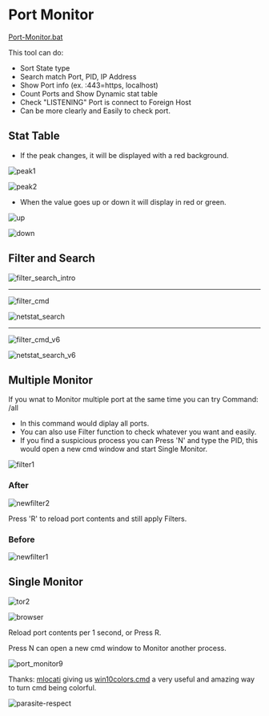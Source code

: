 # Port Monitor

[Port-Monitor.bat](https://github.com/Arkhos69/tool_Port-Monitor.bat/blob/main/tool_Port-Monitor.bat)

This tool can do:

- Sort State type
- Search match Port, PID, IP Address
- Show Port info (ex. :443=https, localhost)
- Count Ports and Show Dynamic stat table
- Check "LISTENING" Port is connect to Foreign Host
- Can be more clearly and Easily to check port.

## Stat Table

- If the peak changes, it will be displayed with a red background.

![peak1](https://user-images.githubusercontent.com/98234168/155694854-5e0a5a92-c17e-43d9-a3d3-8bbb6df4d89a.png)

![peak2](https://user-images.githubusercontent.com/98234168/155696430-dc7d421a-36dd-4e56-b107-22e133079cb6.png)

- When the value goes up or down it will display in red or green.

![up](https://user-images.githubusercontent.com/98234168/155784628-db70c940-df9b-43f5-a282-771649039484.png)

![down](https://user-images.githubusercontent.com/98234168/155784652-4f9ba7b0-44c3-4163-91f4-2e70698d03ea.png)

## Filter and Search

![filter_search_intro](https://user-images.githubusercontent.com/98234168/157106231-cb98e891-b82b-44ba-8ebf-dca83aa7c42a.png)

---
![filter_cmd](https://user-images.githubusercontent.com/98234168/157106251-170344a9-6c92-42ab-bdcf-03faa0c8fb8f.png)

![netstat_search](https://user-images.githubusercontent.com/98234168/157106273-e9dd6497-96bf-47e8-8dc1-e45e18f3a02f.png)

---
![filter_cmd_v6](https://user-images.githubusercontent.com/98234168/157106385-8312c14d-5b65-4db1-a262-af65c3810834.png)

![netstat_search_v6](https://user-images.githubusercontent.com/98234168/157106395-d79a40eb-32a8-4b53-99f4-e66f972c4c90.png)

## Multiple Monitor

If you wnat to Monitor multiple port at the same time you can try Command: /all

- In this command would diplay all ports.
- You can also use Filter function to check whatever you want and easily.
- If you find a suspicious process you can Press 'N' and type the PID, this would open a new cmd window and start Single Monitor.

![filter1](https://user-images.githubusercontent.com/98234168/153688237-cf9ef4dd-e098-4e81-9398-2baedb2fa819.png)

### After

![newfilter2](https://user-images.githubusercontent.com/98234168/154867314-eb5f8882-7a6d-4154-ab39-581208bc514a.png)

Press 'R' to reload port contents and still apply Filters.

### Before

![newfilter1](https://user-images.githubusercontent.com/98234168/154867326-ac7c826b-a8c8-4722-9a90-85a30afefc5c.png)

## Single Monitor

![tor2](https://user-images.githubusercontent.com/98234168/154866663-e3f5bfcb-73b6-4fac-a4cb-541fa2d03c78.png)

![browser](https://user-images.githubusercontent.com/98234168/154960072-ca7b7e4f-fd91-48cd-90b5-4b5c2ff72856.png)

Reload port contents per 1 second, or Press R.

Press N can open a new cmd window to Monitor another process.

![port_monitor9](https://user-images.githubusercontent.com/98234168/153104892-17529eb1-7ab1-4f0b-a837-be45e942f2ce.png)

Thanks: [mlocati](https://gist.github.com/mlocati) giving us [win10colors.cmd](https://gist.github.com/mlocati/fdabcaeb8071d5c75a2d51712db24011) a very useful and amazing way to turn cmd being colorful.

![parasite-respect](https://user-images.githubusercontent.com/98234168/153065065-9ac7d784-3db8-4379-8d5d-33e52ba45b47.gif)
